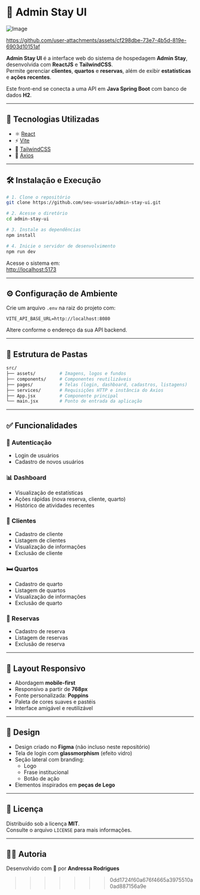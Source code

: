 
# 🏨 Admin Stay UI

![Image](https://github.com/user-attachments/assets/e1fa6220-0d2b-4593-8755-8f8ce47546f7)

https://github.com/user-attachments/assets/cf298dbe-73e7-4b5d-819e-6903d10151af

**Admin Stay UI** é a interface web do sistema de hospedagem **Admin Stay**, desenvolvida com **ReactJS** e **TailwindCSS**.  
Permite gerenciar **clientes**, **quartos** e **reservas**, além de exibir **estatísticas** e **ações recentes**.

Este front-end se conecta a uma API em **Java Spring Boot** com banco de dados **H2**.

---

## 🚀 Tecnologias Utilizadas

- ⚛️ [React](https://reactjs.org/)
- ⚡ [Vite](https://vitejs.dev/)
- 🎨 [TailwindCSS](https://tailwindcss.com/)
- 🔗 [Axios](https://axios-http.com/)

---

## 🛠️ Instalação e Execução

```bash
# 1. Clone o repositório
git clone https://github.com/seu-usuario/admin-stay-ui.git

# 2. Acesse o diretório
cd admin-stay-ui

# 3. Instale as dependências
npm install

# 4. Inicie o servidor de desenvolvimento
npm run dev
```

Acesse o sistema em:  
[http://localhost:5173](http://localhost:5173)

---

## ⚙️ Configuração de Ambiente

Crie um arquivo `.env` na raiz do projeto com:

```env
VITE_API_BASE_URL=http://localhost:8080
```

Altere conforme o endereço da sua API backend.

---

## 📁 Estrutura de Pastas

```bash
src/
├── assets/         # Imagens, logos e fundos
├── components/     # Componentes reutilizáveis
├── pages/          # Telas (login, dashboard, cadastros, listagens)
├── services/       # Requisições HTTP e instância do Axios
├── App.jsx         # Componente principal
└── main.jsx        # Ponto de entrada da aplicação
```

---

## ✅ Funcionalidades

### 🔐 Autenticação
- Login de usuários
- Cadastro de novos usuários

### 📊 Dashboard
- Visualização de estatísticas
- Ações rápidas (nova reserva, cliente, quarto)
- Histórico de atividades recentes

### 👥 Clientes
- Cadastro de cliente
- Listagem de clientes
- Visualização de informações
- Exclusão de cliente

### 🛏️ Quartos
- Cadastro de quarto
- Listagem de quartos
- Visualização de informações
- Exclusão de quarto

### 📅 Reservas
- Cadastro de reserva
- Listagem de reservas
- Exclusão de reserva

---

## 📱 Layout Responsivo

- Abordagem **mobile-first**
- Responsivo a partir de **768px**
- Fonte personalizada: **Poppins**
- Paleta de cores suaves e pastéis
- Interface amigável e reutilizável

---

## 🎨 Design

- Design criado no **Figma** (não incluso neste repositório)
- Tela de login com **glassmorphism** (efeito vidro)
- Seção lateral com branding:
  - Logo
  - Frase institucional
  - Botão de ação
- Elementos inspirados em **peças de Lego**

---

## 📄 Licença

Distribuído sob a licença **MIT**.  
Consulte o arquivo `LICENSE` para mais informações.

---

## 👩‍💻 Autoria

Desenvolvido com 💜 por **Andressa Rodrigues**
>>>>>>> 0dd1724f60a676f4665a3975510a0ad887156a9e
